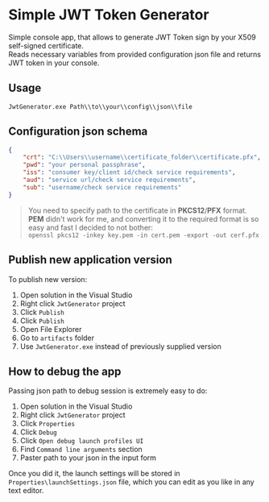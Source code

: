 # Simple JWT Token Generator
Simple console app, that allows to generate JWT Token sign by your X509 self-signed certificate.  
Reads necessary variables from provided configuration json file and returns JWT token in your console.  

## Usage
`JwtGenerator.exe Path\\to\\your\\config\\json\\file`

## Configuration json schema
``` json
{
    "crt": "C:\\Users\\username\\certificate_folder\\certificate.pfx",
    "pwd": "your personal passphrase",
    "iss": "consumer key/client id/check service requirements",
    "aud": "service url/check service requirements",
    "sub": "username/check service requirements"
}
```

> You need to specify path to the certificate in **PKCS12**/**PFX** format.  
> **PEM** didn't work for me, and converting it to the required format is so easy and fast I decided to not bother:  
> `openssl pkcs12 -inkey key.pem -in cert.pem -export -out cerf.pfx`  
## Publish new application version
To publish new version:
1. Open solution in the Visual Studio
2. Right click `JwtGenerator` project
3. Click `Publish`
4. Click `Publish`
5. Open File Explorer
6. Go to `artifacts` folder
7. Use `JwtGenerator.exe` instead of previously supplied version

## How to debug the app
Passing json path to debug session is extremely easy to do:
1. Open solution in the Visual Studio
2. Right click `JwtGenerator` project
3. Click `Properties`
4. Click `Debug`
5. Click `Open debug launch profiles UI`
6. Find `Command line arguments` section
7. Paster path to your json in the input form

Once you did it, the launch settings will be stored in `Properties\launchSettings.json` file, which you can edit as you like in any text editor.